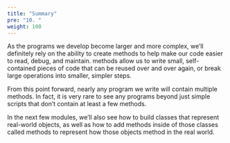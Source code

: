 ```yaml
---
title: "Summary"
pre: "10. "
weight: 100
---
```


<!-- TODO Add to Codio -->

As the programs we develop become larger and more complex, we’ll definitely rely on the ability to create methods to help make our code easier to read, debug, and maintain. methods allow us to write small, self-contained pieces of code that can be reused over and over again, or break large operations into smaller, simpler steps.

From this point forward, nearly any program we write will contain multiple methods. In fact, it is very rare to see any programs beyond just simple scripts that don’t contain at least a few methods.

In the next few modules, we’ll also see how to build classes that represent real-world objects, as well as how to add methods inside of those classes called methods to represent how those objects method in the real world. 